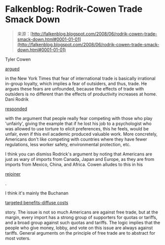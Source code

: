 <!--yml
category: 未分类
date: 2024-05-12 23:15:17
-->

# Falkenblog: Rodrik-Cowen Trade Smack Down

> 来源：[http://falkenblog.blogspot.com/2008/06/rodrik-cowen-trade-smack-down.html#0001-01-01](http://falkenblog.blogspot.com/2008/06/rodrik-cowen-trade-smack-down.html#0001-01-01)

Tyler Cowen

[argued](http://www.nytimes.com/2008/06/08/business/08view.html?ei=5124&en=cb2502f9a4cb69be&ex=1370577600&adxnnl=1&partner=permalink&exprod=permalink&adxnnlx=1213103027-qeHw/FvwIYxAJUMVBK1Qgw)

in the New York Times that fear of international trade is basically irrational in-group loyalty, which implies a fear of outsiders, and thus, trade. He argues these fears are unfounded, because the effects of trade with outsiders is no different than the effects of productivity increases at home. Dani Rodrik

[responded](http://rodrik.typepad.com/dani_rodriks_weblog/2008/06/globalization-anxiety-as-mass-hysteria.html)

with the argument that people really fear competing with those who play 'unfairly', giving the example that if he lost his job to a psychologist who was allowed to use torture to elicit preferences, this he feels, would be unfair, even if this evil academic produced valuable work. More concretely, Americans don't like competing with countries where they have fewer regulations, less worker safety, environmental protection, etc.

I think you can dismiss Rodrick's argument by noting that Americans are just as wary of imports from Canada, Japan and Europe, as they are from imports from Mexico, China, and Africa. Cowen alludes to this in his

[rejoiner](http://www.marginalrevolution.com/marginalrevolution/2008/06/why-do-people-o.html)

.

I think it's mainly the Buchanan

[targeted benefits-diffuse costs](http://www.fcpp.org/main/publication_detail.php?PubID=236)

story. The issue is not so much Americans are against free trade, but at the margin, every import has a strong group of supporters for quotas or tariffs, and a broad group against such quotas and tariffs. The logic implies that the people who give money, lobby, and vote on this issue are always against tariffs. General arguments on the principle of free trade are to abstract for most voters.